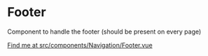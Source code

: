 # Footer

Component to handle the footer (should be present on every page)

[Find me at src/components/Navigation/Footer.vue](https://github.com/FAIRsharing/fairsharing.github.io/tree/documentation/src/components/Navigation/Footer.vue)